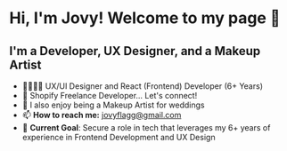 # Hi, I'm Jovy! Welcome to my page  👋

## I'm a Developer, UX Designer, and a Makeup Artist
- 👩🏻‍💻🎨 UX/UI Designer and React (Frontend) Developer (6+ Years)
- 🛒 Shopify Freelance Developer... Let's connect! 
- 💄 I also enjoy being a Makeup Artist for weddings  
- 📫 **How to reach me:** jovyflagg@gmail.com 
- 🎯 **Current Goal**: Secure a role in tech that leverages my 6+ years of experience in Frontend Development and UX Design


